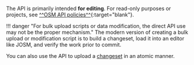 The API is primarily intended **for editing**. For read-only purposes or projects, see [^^OSM API policies^^](https://operations.osmfoundation.org/policies/api/){:target="blank"}.

!!! danger "For bulk upload scripts or data modification, the direct API use may not be the proper mechanism."
    The modern version of creating a bulk upload or modification script is to build a changeset, load it into an editor like JOSM, and verify the work prior to commit.
     
You can also use the API to upload a [changeset](general_informations/changesets.md) in an atomic manner.